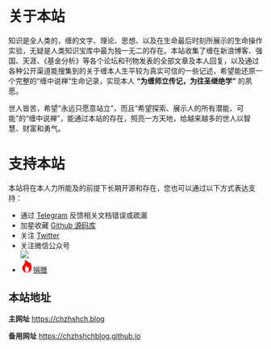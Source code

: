 # 关于本站

知识是全人类的，缠的文字、理论、思想、以及在生命最后时刻所展示的生命操作实验，无疑是人类知识宝库中最为独一无二的存在。本站收集了缠在新浪博客、强国、天涯、《基金分析》等各个论坛和刊物发表的全部文章及本人回复，以及通过各种公开渠道能搜集到的关于缠本人生平较为真实可信的一些记述，希望能还原一个完整的“缠中说禅”生命记录，实现本人 **“为缠师立传记，为往圣继绝学”** 的夙愿。

世人皆苦，希望“永远只愿意站立”，而且“希望探索、展示人的所有潜能、可能”的“缠中说禅”，能通过本站的存在，照亮一方天地，给越来越多的世人以智慧、财富和勇气。

# 支持本站

本站将在本人力所能及的前提下长期开源和存在，您也可以通过以下方式表达支持：

- 通过 [Telegram](https://t.me/chzhshchblog) 反馈相关文档错误或疏漏
- 加星收藏 [Github 源码库](https://github.com/gavfu/chzhshch-blog)
- 关注 [Twitter](https://twitter.com/chzhshch_eth)
- 关注微信公众号<br/>
  <img src="/static/img/chanxishe.png" width="360" /><br/>
- <img src="/static/img/fire.png" width="25" height="25" />[捐赠](https://chzhshch.blog/donate)

## 本站地址

**主网址**
https://chzhshch.blog

**备用网址**
https://chzhshchblog.github.io